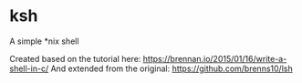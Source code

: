 # ksh
A simple *nix shell

Created based on the tutorial here: https://brennan.io/2015/01/16/write-a-shell-in-c/
And extended from the original: https://github.com/brenns10/lsh

